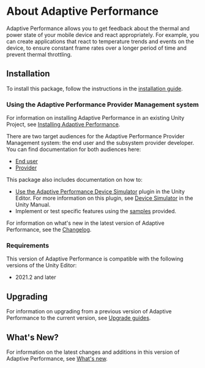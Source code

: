 # About Adaptive Performance

Adaptive Performance allows you to get feedback about the thermal and power state of your mobile device and react appropriately. For example, you can create applications that react to temperature trends and events on the device, to ensure constant frame rates over a longer period of time and prevent thermal throttling.

## Installation

To install this package, follow the instructions in the [installation guide](installing-and-configuring.md).

### Using the Adaptive Performance Provider Management system

For information on installing Adaptive Performance in an existing Unity Project, see [Installing Adaptive Performance](installing-and-configuring.md).

There are two target audiences for the Adaptive Performance Provider Management system: the end user and the subsystem provider developer. You can find documentation for both audiences here:

* [End user](./user-guide.md)
* [Provider](./provider.md)

This package also includes documentation on how to:

* [Use the Adaptive Performance Device Simulator](simulator.md) plugin in the Unity Editor. For more information on this plugin, see [Device Simulator](https://docs.unity3d.com/Packages/com.unity.device-simulator@latest) in the Unity Manual.
* Implement or test specific features using the [samples](samples-guide.md) provided.

For information on what's new in the latest version of Adaptive Performance, see the [Changelog](../changelog/CHANGELOG.html).

### Requirements

This version of Adaptive Performance is compatible with the following versions of the Unity Editor:

* 2021.2 and later

## Upgrading
For information on upgrading from a previous version of Adaptive Performance to the current version, see  [Upgrade guides](upgrade-guides.md).

## What's New?
For information on the latest changes and additions in this version of Adaptive Performance, see  [What's new](whats-new.md).
